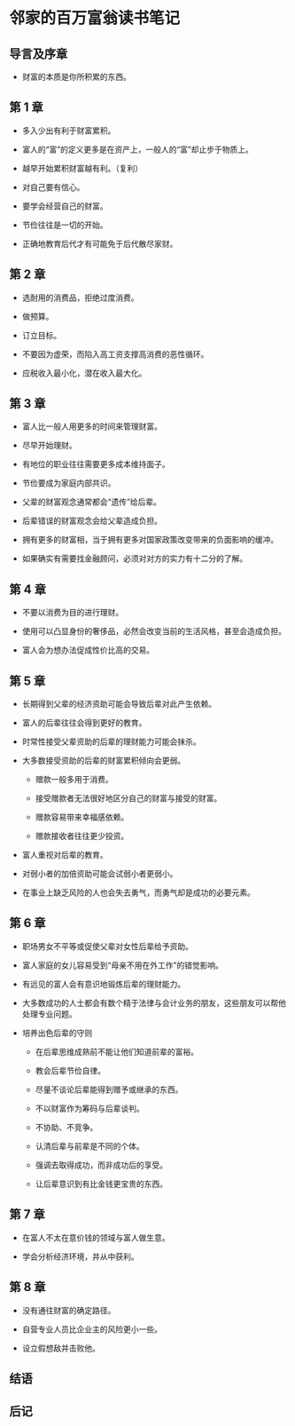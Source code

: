 # 邻家的百万富翁读书笔记

## 导言及序章

+ 财富的本质是你所积累的东西。

## 第 1 章

+ 多入少出有利于财富累积。

+ 富人的“富”的定义更多是在资产上，一般人的“富”却止步于物质上。

+ 越早开始累积财富越有利。（复利）

+ 对自己要有信心。

+ 要学会经营自己的财富。

+ 节俭往往是一切的开始。

+ 正确地教育后代才有可能免于后代散尽家财。

## 第 2 章

+ 选耐用的消费品，拒绝过度消费。

+ 做预算。

+ 订立目标。

+ 不要因为虚荣，而陷入高工资支撑高消费的恶性循环。

+ 应税收入最小化，潜在收入最大化。

## 第 3 章

+ 富人比一般人用更多的时间来管理财富。

+ 尽早开始理财。

+ 有地位的职业往往需要更多成本维持面子。

+ 节俭要成为家庭内部共识。

+ 父辈的财富观念通常都会“遗传”给后辈。

+ 后辈错误的财富观念会给父辈造成负担。

+ 拥有更多的财富相，当于拥有更多对国家政策改变带来的负面影响的缓冲。

+ 如果确实有需要找金融顾问，必须对对方的实力有十二分的了解。

## 第 4 章 

+ 不要以消费为目的进行理财。

+ 使用可以凸显身份的奢侈品，必然会改变当前的生活风格，甚至会造成负担。

+ 富人会为想办法促成性价比高的交易。

## 第 5 章 

+ 长期得到父辈的经济资助可能会导致后辈对此产生依赖。

+ 富人的后辈往往会得到更好的教育。

+ 时常性接受父辈资助的后辈的理财能力可能会抹杀。

+ 大多数接受资助的后辈的财富累积倾向会更弱。

	- 赠款一般多用于消费。

	- 接受赠款者无法很好地区分自己的财富与接受的财富。

	- 赠款容易带来幸福感依赖。

	- 赠款接收者往往更少投资。

+ 富人重视对后辈的教育。

+ 对弱小者的加倍资助可能会试弱小者更弱小。

+ 在事业上缺乏风险的人也会失去勇气，而勇气却是成功的必要元素。

## 第 6 章

+ 职场男女不平等或促使父辈对女性后辈给予资助。

+ 富人家庭的女儿容易受到“母亲不用在外工作”的错觉影响。

+ 有远见的富人会有意识地锻炼后辈的理财能力。

+ 大多数成功的人士都会有数个精于法律与会计业务的朋友，这些朋友可以帮他处理专业问题。

+ 培养出色后辈的守则

	- 在后辈思维成熟前不能让他们知道前辈的富裕。

	- 教会后辈节俭自律。

	- 尽量不谈论后辈能得到赠予或继承的东西。

	- 不以财富作为筹码与后辈谈判。

	- 不协助、不竞争。

	- 认清后辈与前辈是不同的个体。

	- 强调去取得成功，而非成功后的享受。

	- 让后辈意识到有比金钱更宝贵的东西。

## 第 7 章

+ 在富人不太在意价钱的领域与富人做生意。

+ 学会分析经济环境，并从中获利。

## 第 8 章

+ 没有通往财富的确定路径。

+ 自营专业人员比企业主的风险更小一些。

+ 设立假想敌并击败他。

## 结语

## 后记
